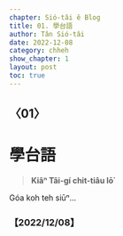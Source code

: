 ```yaml
---
chapter: Sió-tâi ê Blog
title: 01. 學台語
author: Tân Sió-tâi
date: 2022-12-08
category: chheh
show_chapter: 1
layout: post
toc: true
---
```


## 〈01〉
#  學台語
> **Kiâⁿ Tâi-gí chit-tiâu lō͘**

Góa koh teh siūⁿ...


### 【2022/12/08】

